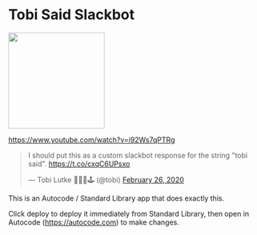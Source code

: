 # Tobi Said Slackbot
[<img src="https://deploy.stdlib.com/static/images/deploy.svg" width="192">](https://deploy.stdlib.com/)

https://www.youtube.com/watch?v=i92Ws7qPTRg

<blockquote class="twitter-tweet"><p lang="en" dir="ltr">I should put this as a custom slackbot response for the string &quot;tobi said&quot;. <a href="https://t.co/cxqC6UPsxo">https://t.co/cxqC6UPsxo</a></p>&mdash; Tobi Lutke 🌳🌲🛒🕹 (@tobi) <a href="https://twitter.com/tobi/status/1232792954391101440?ref_src=twsrc%5Etfw">February 26, 2020</a></blockquote>

This is an Autocode / Standard Library app that does exactly this.

Click deploy to deploy it immediately from Standard Library, then open in
Autocode (https://autocode.com) to make changes.
